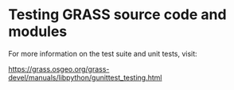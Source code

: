 # Testing GRASS source code and modules

For more information on the test suite and unit tests, visit:

<https://grass.osgeo.org/grass-devel/manuals/libpython/gunittest_testing.html>
